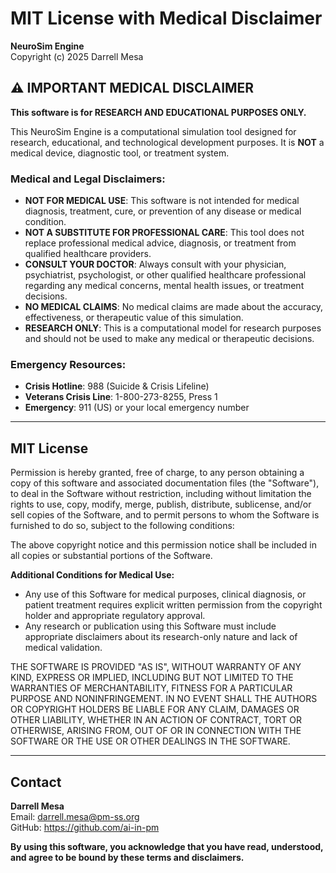 # MIT License with Medical Disclaimer

**NeuroSim Engine**  
Copyright (c) 2025 Darrell Mesa

## ⚠️ IMPORTANT MEDICAL DISCLAIMER

**This software is for RESEARCH AND EDUCATIONAL PURPOSES ONLY.**

This NeuroSim Engine is a computational simulation tool designed for research, educational, and technological development purposes. It is **NOT** a medical device, diagnostic tool, or treatment system.

### Medical and Legal Disclaimers:

- **NOT FOR MEDICAL USE**: This software is not intended for medical diagnosis, treatment, cure, or prevention of any disease or medical condition.
- **NOT A SUBSTITUTE FOR PROFESSIONAL CARE**: This tool does not replace professional medical advice, diagnosis, or treatment from qualified healthcare providers.
- **CONSULT YOUR DOCTOR**: Always consult with your physician, psychiatrist, psychologist, or other qualified healthcare professional regarding any medical concerns, mental health issues, or treatment decisions.
- **NO MEDICAL CLAIMS**: No medical claims are made about the accuracy, effectiveness, or therapeutic value of this simulation.
- **RESEARCH ONLY**: This is a computational model for research purposes and should not be used to make any medical or therapeutic decisions.

### Emergency Resources:
- **Crisis Hotline**: 988 (Suicide & Crisis Lifeline)
- **Veterans Crisis Line**: 1-800-273-8255, Press 1
- **Emergency**: 911 (US) or your local emergency number

---

## MIT License

Permission is hereby granted, free of charge, to any person obtaining a copy
of this software and associated documentation files (the "Software"), to deal
in the Software without restriction, including without limitation the rights
to use, copy, modify, merge, publish, distribute, sublicense, and/or sell
copies of the Software, and to permit persons to whom the Software is
furnished to do so, subject to the following conditions:

The above copyright notice and this permission notice shall be included in all
copies or substantial portions of the Software.

**Additional Conditions for Medical Use:**
- Any use of this Software for medical purposes, clinical diagnosis, or patient treatment requires explicit written permission from the copyright holder and appropriate regulatory approval.
- Any research or publication using this Software must include appropriate disclaimers about its research-only nature and lack of medical validation.

THE SOFTWARE IS PROVIDED "AS IS", WITHOUT WARRANTY OF ANY KIND, EXPRESS OR
IMPLIED, INCLUDING BUT NOT LIMITED TO THE WARRANTIES OF MERCHANTABILITY,
FITNESS FOR A PARTICULAR PURPOSE AND NONINFRINGEMENT. IN NO EVENT SHALL THE
AUTHORS OR COPYRIGHT HOLDERS BE LIABLE FOR ANY CLAIM, DAMAGES OR OTHER
LIABILITY, WHETHER IN AN ACTION OF CONTRACT, TORT OR OTHERWISE, ARISING FROM,
OUT OF OR IN CONNECTION WITH THE SOFTWARE OR THE USE OR OTHER DEALINGS IN THE
SOFTWARE.

---

## Contact

**Darrell Mesa**  
Email: darrell.mesa@pm-ss.org  
GitHub: https://github.com/ai-in-pm

**By using this software, you acknowledge that you have read, understood, and agree to be bound by these terms and disclaimers.**
